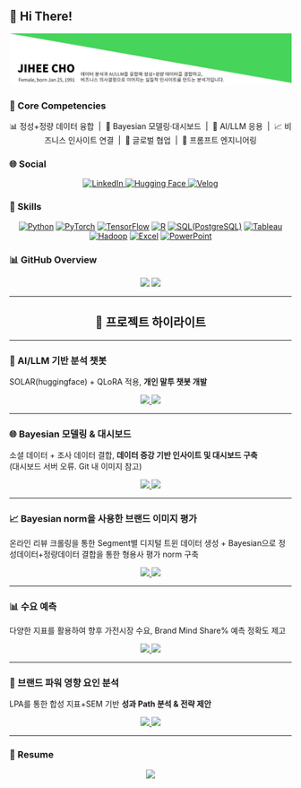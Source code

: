 ## 👋 Hi There!
<p align="center">
  <a href="https://github.com/jay-lay-down">
    <img src="https://github.com/jay-lay-down/jay-lay-down/blob/main/assets/image_2.jpg" alt="Header image">
  </a>
</p>

### 🔑 Core Competencies
<p align="center">
  📊 정성+정량 데이터 융합 &nbsp;|&nbsp; 🧠 Bayesian 모델링·대시보드 &nbsp;|&nbsp; 🤖 AI/LLM 응용
  &nbsp;|&nbsp; 📈 비즈니스 인사이트 연결 &nbsp;|&nbsp; 🤝 글로벌 협업 &nbsp;|&nbsp; 🧩 프롬프트 엔지니어링
</p>

### 🌐 Social
<p align="center">
  <a href="https://www.linkedin.com/in/jihee-cho-767aa9260" target="_blank">
    <img src="https://img.shields.io/badge/LinkedIn-0A66C2?logo=linkedin&logoColor=white&style=for-the-badge" alt="LinkedIn">
  </a>
  <a href="https://huggingface.co/Jay1121" target="_blank">
    <img src="https://img.shields.io/badge/HuggingFace-FFD21E?logo=huggingface&logoColor=black&style=for-the-badge" alt="Hugging Face">
  </a>
  <a href="https://velog.io/@jaylaydown" target="_blank">
    <img src="https://img.shields.io/badge/Velog-20C997?logo=velog&logoColor=white&style=for-the-badge" alt="Velog">
  </a>
</p>

### 🧰 Skills
<p align="center">
  <a href="https://www.python.org/"><img src="https://cdn.simpleicons.org/python/4B8BBE" height="28" alt="Python"></a>
  <a href="https://pytorch.org/"><img src="https://cdn.simpleicons.org/pytorch/EE4C2C" height="28" alt="PyTorch"></a>
  <a href="https://www.tensorflow.org/"><img src="https://cdn.simpleicons.org/tensorflow/FF6F00" height="28" alt="TensorFlow"></a>
  <a href="https://www.r-project.org/"><img src="https://cdn.simpleicons.org/r/276DC3" height="28" alt="R"></a>
  <a href="https://www.postgresql.org/"><img src="https://cdn.simpleicons.org/postgresql/4169E1" height="28" alt="SQL(PostgreSQL)"></a>
  <a href="https://www.tableau.com/"><img src="https://cdn.simpleicons.org/tableau/E97627" height="28" alt="Tableau"></a>
  <a href="https://hadoop.apache.org/"><img src="https://cdn.simpleicons.org/apachehadoop/66CCFF" height="28" alt="Hadoop"></a>
  <a href="https://www.microsoft.com/microsoft-365/excel"><img src="https://cdn.simpleicons.org/microsoftexcel/217346" height="28" alt="Excel"></a>
  <a href="https://www.microsoft.com/microsoft-365/powerpoint"><img src="https://cdn.simpleicons.org/microsoftpowerpoint/B7472A" height="28" alt="PowerPoint"></a>
</p>



### 📊 GitHub Overview

<p align="center">
  <img src="https://github-readme-stats.vercel.app/api/top-langs/?username=jay-lay-down&layout=compact&theme=default" height="170" />
  <img src="https://github-readme-stats.vercel.app/api?username=jay-lay-down&show_icons=true&include_all_commits=true&count_private=true&hide_rank=true" height="170" />
</p>

---
<h2 align="center">📌 프로젝트 하이라이트</h2>

---

### 🤖 AI/LLM 기반 분석 챗봇
SOLAR(huggingface) + QLoRA 적용, **개인 말투 챗봇 개발**

<p align="center">
  <a href="https://github.com/jay-lay-down/jay-chatbot">
    <img src="https://img.shields.io/badge/Repo-181717?style=for-the-badge&logo=github&logoColor=white" />
  </a>
  <a href="https://velog.io/@jaylaydown/series/side-project-1">
    <img src="https://img.shields.io/badge/Blog-20C997?style=for-the-badge&logo=velog&logoColor=white" />
  </a>
</p>

---
### 🌐  Bayesian 모델링 & 대시보드 
소셜 데이터 + 조사 데이터 결합, **데이터 증강 기반 인사이트 및 대시보드 구축**\
(대시보드 서버 오류. Git 내 이미지 참고)
<p align="center">
  <a href="https://github.com/jay-lay-down/bayesian_dashboard">
    <img src="https://img.shields.io/badge/Repo-181717?style=for-the-badge&logo=github&logoColor=white" />
  </a>
  <a href="https://...">
    <img src="https://img.shields.io/badge/Dashboard-2DD4BF?style=for-the-badge&logo=tableau&logoColor=white" />
  </a>
</p>

---
### 📈 Bayesian norm을 사용한 브랜드 이미지 평가
온라인 리뷰 크롤링을 통한 Segment별 디지털 트윈 데이터 생성 + Bayesian으로 정성데이터+정량데이터 결합을 통한 형용사 평가 norm 구축

<p align="center">
  <a href="https://github.com/jay-lay-down/bayesian_norm">
    <img src="https://img.shields.io/badge/Repo-181717?style=for-the-badge&logo=github&logoColor=white" />
  </a>
  <a href="https://velog.io/@jaylaydown/BayesianAdjectiveNorm">
    <img src="https://img.shields.io/badge/Blog-20C997?style=for-the-badge&logo=velog&logoColor=white" />
  </a>
</p>

---

### 📊 수요 예측
다양한 지표를 활용하여 향후 가전시장 수요, Brand Mind Share% 예측 정확도 제고

<p align="center">
  <a href="https://github.com/jay-lay-down/demand_forecasting">
    <img src="https://img.shields.io/badge/Repo-181717?style=for-the-badge&logo=github&logoColor=white" />
  </a>
  <a href="https://...">
    <img src="https://img.shields.io/badge/Slides-6B7280?style=for-the-badge&logo=microsoftpowerpoint&logoColor=white" />
  </a>
</p>

---

### 👥 브랜드 파워 영향 요인 분석
LPA를 통한 합성 지표+SEM 기반 **성과 Path 분석 & 전략 제안**

<p align="center">
  <a href="https://github.com/...">
    <img src="https://img.shields.io/badge/Repo-181717?style=for-the-badge&logo=github&logoColor=white" />
  </a>
  <a href="https://...">
    <img src="https://img.shields.io/badge/Slides-6B7280?style=for-the-badge&logo=microsoftpowerpoint&logoColor=white" />
  </a>
</p>

---

### 🔢 Resume
<p align="center">
  <a href="https://github.com/jay-lay-down/jiheecho/blob/main/assets/RESUME.md">
    <img src="https://img.shields.io/badge/Markdown-000000?style=for-the-badge&logo=markdown&logoColor=white" />
  </a>
</p>

